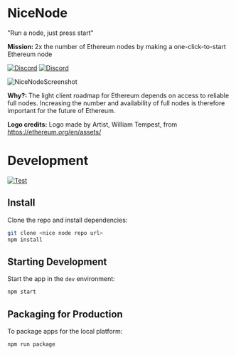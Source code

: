 # NiceNode

"Run a node, just press start"

<strong>Mission: </strong>2x the number of Ethereum nodes by making a one-click-to-start Ethereum node

[![Discord](https://badgen.net/badge/icon/alpha?label=downloads)](https://www.nicenode.xyz/downloads) [![Discord](https://badgen.net/badge/icon/discord?icon=discord&label)](https://discord.gg/Juchd4th)

![NiceNodeScreenshot](https://www.nicenode.xyz/img/screenshot.png 'NiceNodeScreenshot')

<strong>Why?: </strong>The light client roadmap for Ethereum depends on access to reliable full nodes. Increasing the number and availability of full nodes is therefore important for the future of Ethereum.

<strong>Logo credits:</strong> Logo made by Artist, William Tempest, from https://ethereum.org/en/assets/

# Development

[![Test](https://github.com/jgresham/nice-node/actions/workflows/test.yml/badge.svg)](https://github.com/jgresham/nice-node/actions/workflows/test.yml)

## Install

Clone the repo and install dependencies:

```bash
git clone <nice node repo url>
npm install
```

## Starting Development

Start the app in the `dev` environment:

```bash
npm start
```

## Packaging for Production

To package apps for the local platform:

```bash
npm run package
```
